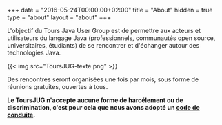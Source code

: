 +++
    date = "2016-05-24T00:00:00+02:00" 
    title = "About" 
    hidden = true 
    type = "about" 
    layout = "about" 
+++


L'objectif du Tours Java User Group est de permettre aux acteurs et utilisateurs du langage Java (professionnels, communautés open source, universitaires, étudiants) de se rencontrer et d'échanger autour des technologies Java.

<!--more-->

{{< img src="ToursJUG-texte.png" >}}

Des rencontres seront organisées une fois par mois, sous forme de réunions gratuites, ouvertes à tous.

**Le ToursJUG n'accepte aucune forme de harcélement ou de discrimination, c'est pour cela que nous avons adopté un [code de conduite](/coc).**